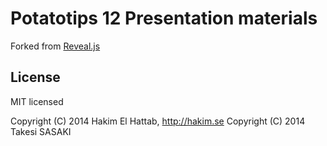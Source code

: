 # Potatotips 12 Presentation materials 

Forked from [Reveal.js](https://github.com/hakimel/reveal.js)

## License

MIT licensed

Copyright (C) 2014 Hakim El Hattab, http://hakim.se
Copyright (C) 2014 Takesi SASAKI
